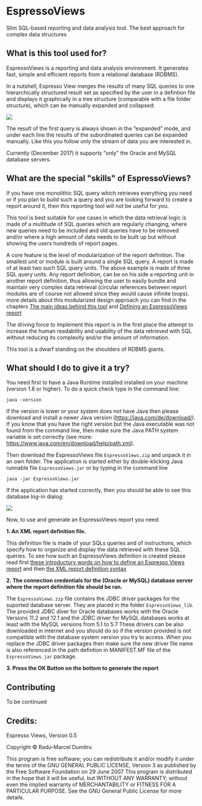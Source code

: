 # EspressoViews
Slim SQL-based reporting and data analysis tool. The best approach for complex data structures 
 

## **What is this tool used for?**

EspressoViews is a reporting and data analysis environment. 
It generates fast, simple and efficient reports from a relational database (RDBMS). 

In a nutshell, Espresso View merges the results of many SQL queries to one hierarchically structured result set as specified by the user in a defintion file and displays it graphically in a tree structure (comparable with a file folder structure), which can be manually expanded and collapsed:

![](https://github.com/RaduMarcel/EspressoViews-/blob/master/DocImg/EspressoViewsImg1.png)

The result of the first query is always shown in the “expanded” mode, and under each line the results of the subordinated queries can be expanded manually. Like this you follow only the stream of data you are interested in.

Currently (December 2017) it supports "only" the Oracle and MySQL database servers.

## **What are the special "skills" of EspressoViews?**

If you have one monolithic SQL query which retrieves everything you need or if you plan to build such a query and you are looking forward to create a report around it, then this reporting tool will not be useful for you.

This tool is best suitable for use cases in which the data retrieval logic is made of a multitude of SQL queries which are regularly changing, where new queries need to be included and old queries have to be removed and/or where a high amount of data needs to be built up but without showing the users hundreds of report pages. 

A core feature is the level of modularization of the report definition.
The smallest unit or module is built around a single SQL query. A report is made of at least two such SQL query units. The above example is made of three SQL query units. Any report definition, can be on his side a reporting unit in another report definition, thus allowing the user to easily bundle and maintain very complex data retrieval (circular references between report modules are of course not allowed since they would cause infinite loops). 
more details about this modularized design approach you can find in the chapters [The main ideas behind this tool][Ideas] and [Defining an EspressoViews report][ReportDef]

[Ideas]: https://github.com/RaduMarcel/EspressoViews-/wiki/2.-The-main-ideas-behind-this-tool
[ReportDef]: https://github.com/RaduMarcel/EspressoViews-/wiki/3.-Defining-an-EspressoViews-report

The driving force to implement this report is in the first place the attempt to increase the human readability and usability of the data retrieved with SQL without reducing its complexity and/or the amount of information. 

This tool is a dwarf standing on the shoulders of RDBMS giants.


## What should I do to give it a try?

You need first to have a Java Runtime installed installed on your machine (version 1.8 or higher).
To do a quick check type in the command line:
```
java -version
```
If the version is lower or your system does not have Java then please download and install a newer Java version (https://java.com/de/download/). 
If you know that you have the right version but the Java executable was not found from the command line, then make sure the Java PATH system variable is set correctly (see more: https://www.java.com/en/download/help/path.xml).


Then download the EspressoViews file `EspressoViews.zip` and unpack it in an own folder. The application is started either by double-klicking Java runnable file `EspressoViews.jar` or by typing in the command line 
```
java -jar EspressoViews.jar
```

If the application has started correctly, then you should be able to see this database log-in dialog:

![](https://github.com/RaduMarcel/EspressoViews-/blob/master/DocImg/EspressoViewsInstall.png)



Now, to use and generate an EspressoViews report you need:

**1. An XML report definition file.**

This definition file is made of your SQLs queries and of instructions, which specify how to organize and display the data retrieved with these SQL queries. To see how such an EspressoViews definition is created please read first [these introductory words on how to define an Espresso Views report][ReportDef] and then [the XML report definition syntax][ReportSyntax]

[ReportDef]: https://github.com/RaduMarcel/EspressoViews-/wiki/3.-Defining-an-EspressoViews-report
[ReportSyntax]: https://github.com/RaduMarcel/EspressoViews-/wiki/4.-The-XML-report-definition-syntax

**2. The connection credentials for the (Oracle or MySQL) database server where the report definition file should be ran.**

The `EspressoViews.zip` file contains the JDBC driver packages for the suported database server. They are placed in the folder `EspressoViews_lib`. The provided JDBC diver for Oracle databases works with the Oracle Versions 11.2 and 12.1 and the JDBC driver for MySQL databases works at least with the MySQL versions from 5.1 to 5.7
These drivers can be also downloaded in internet and you should do so if the version provided is not compatible with the database system version you try to access.
When you replace the JDBC driver packages then make sure the new driver file name is also referenced in the path defintion in MANIFEST.MF file of the `EspressoViews.jar` package.  


**3. Press the OK Button on the bottom to generate the report**


## Contributing

To be continued

## Credits: 
Espresso Views, Version 0.5

Copyright © Radu-Marcel Dumitru

This program is free software; you can redistribute it and/or modify it under the terms of the GNU GENERAL PUBLIC LICENSE, Version 3 as published by the Free Software Foundation on 29 June 2007
This program is distributed in the hope that it will be useful, but WITHOUT ANY WARRANTY; without even the implied warranty of MERCHANTABILITY or FITNESS FOR A PARTICULAR PURPOSE. 
See the GNU General Public License for more details.


